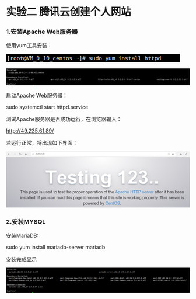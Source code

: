 #                  实验二 腾讯云创建个人网站

### 1.安装Apache Web服务器

  使用yum工具安装：

![1](../Website/image/1.PNG)

![](../Website/image/2.PNG)

启动Apache Web服务器：

sudo systemctl start httpd.service

测试Apache服务器是否成功运行，在浏览器输入：

http://49.235.61.89/

若运行正常，将出现如下界面：

![](../Website/image/3.PNG)

### 2.安装MYSQL

安装MariaDB:

sudo yum install mariadb-server mariadb

安装完成显示

![](../Website/image/4.PNG)